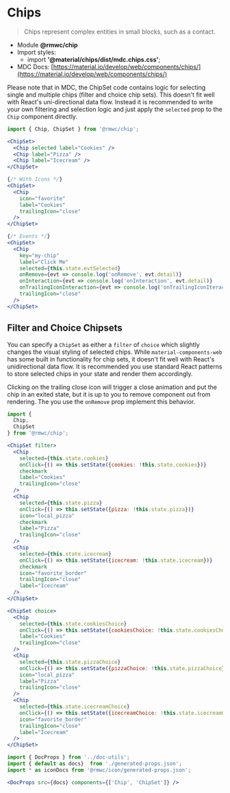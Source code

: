 # Chips

> Chips represent complex entities in small blocks, such as a contact.

- Module **@rmwc/chip**  
- Import styles:
  - import **'@material/chips/dist/mdc.chips.css'**;
- MDC Docs: [https://material.io/develop/web/components/chips/](https://material.io/develop/web/components/chips/)

Please note that in MDC, the ChipSet code contains logic for selecting single and multiple chips (filter and choice chip sets). This doesn't fit well with React's uni-directional data flow. Instead it is recommended to write your own filtering and selection logic and just apply the `selected` prop to the `Chip` component directly.

```jsx render
import { Chip, ChipSet } from '@rmwc/chip';

<ChipSet>
  <Chip selected label="Cookies" />
  <Chip label="Pizza" />
  <Chip label="Icecream" />
</ChipSet>

{/* With Icons */}
<ChipSet>
  <Chip
    icon="favorite"
    label="Cookies"
    trailingIcon="close"
  />
</ChipSet>

{/* Events */}
<ChipSet>
  <Chip
    key="my-chip"
    label="Click Me"
    selected={this.state.evtSelected}
    onRemove={evt => console.log('onRemove', evt.detail)}
    onInteraction={evt => console.log('onInteraction', evt.detail)}
    onTrailingIconInteraction={evt => console.log('onTrailingIconIteraction', evt.detail)}
    trailingIcon="close"
  />
</ChipSet>
```

## Filter and Choice Chipsets

You can specify a `ChipSet` as either a `filter` of `choice` which slightly changes the visual styling of selected chips. While `material-components-web` has some built in functionality for chip sets, it doesn't fit well with React's unidirectional data flow. It is recommended you use standard React patterns to store selected chips in your state and render them accordingly.

Clicking on the trailing close icon will trigger a close animation and put the chip in an exited state, but it is up to you to remove component out from rendering. The you use the `onRemove` prop implement this behavior.

```jsx render
import {
  Chip,
  ChipSet
} from '@rmwc/chip';

<ChipSet filter>
  <Chip
    selected={this.state.cookies}
    onClick={() => this.setState({cookies: !this.state.cookies})}
    checkmark
    label="Cookies"
    trailingIcon="close"
  />
  <Chip
    selected={this.state.pizza}
    onClick={() => this.setState({pizza: !this.state.pizza})}
    icon="local_pizza"
    checkmark
    label="Pizza"
    trailingIcon="close"
  />
  <Chip
    selected={this.state.icecream}
    onClick={() => this.setState({icecream: !this.state.icecream})}
    checkmark
    icon="favorite_border"
    trailingIcon="close"
    label="Icecream"
  />
</ChipSet>

<ChipSet choice>
  <Chip
    selected={this.state.cookiesChoice}
    onClick={() => this.setState({cookiesChoice: !this.state.cookiesChoice})}
    label="Cookies"
    trailingIcon="close"
  />
  <Chip
    selected={this.state.pizzaChoice}
    onClick={() => this.setState({pizzaChoice: !this.state.pizzaChoice})}
    icon="local_pizza"
    label="Pizza"
    trailingIcon="close"
  />
  <Chip
    selected={this.state.icecreamChoice}
    onClick={() => this.setState({icecreamChoice: !this.state.icecreamChoice})}
    icon="favorite_border"
    trailingIcon="close"
    label="Icecream"
  />
</ChipSet>
```

```jsx renderOnly
import { DocProps } from '../doc-utils';
import { default as docs}  from './generated-props.json';
import * as iconDocs from '@rmwc/icon/generated-props.json';

<DocProps src={docs} components={['Chip', 'ChipSet']} />
```
